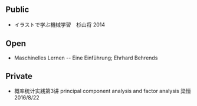 ## Public
* イラストで学ぶ機械学習　杉山将 2014
## Open
* Maschinelles Lernen -- Eine Einführung; Ehrhard Behrends
## Private
* 概率统计实践第3讲 principal component analysis and factor analysis 梁恒 2016/8/22